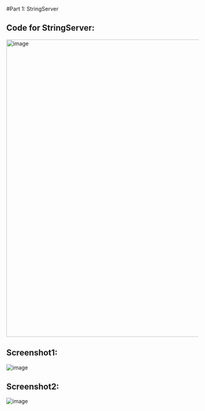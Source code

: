 #Part 1: StringServer

## Code for StringServer:  

<img width="779" alt="image" src="https://github.com/ThiagoDonato/cse15l-lab-reports/assets/130107055/639371e4-bcb6-4b06-a93d-cf8b73003d63">


## Screenshot1:  

![image](https://github.com/ThiagoDonato/cse15l-lab-reports/assets/130107055/d1a5e1a2-8179-46a8-9564-60b358c1437a)


## Screenshot2:  

![image](https://github.com/ThiagoDonato/cse15l-lab-reports/assets/130107055/61321eb1-1231-4619-919e-f8771ab9c2c9)

